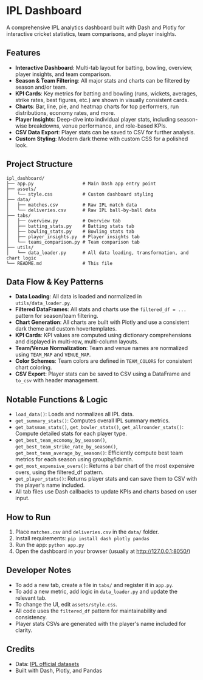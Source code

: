 # IPL Dashboard

A comprehensive IPL analytics dashboard built with Dash and Plotly for interactive cricket statistics, team comparisons, and player insights.

## Features

- **Interactive Dashboard**: Multi-tab layout for batting, bowling, overview, player insights, and team comparison.
- **Season & Team Filtering**: All major stats and charts can be filtered by season and/or team.
- **KPI Cards**: Key metrics for batting and bowling (runs, wickets, averages, strike rates, best figures, etc.) are shown in visually consistent cards.
- **Charts**: Bar, line, pie, and heatmap charts for top performers, run distributions, economy rates, and more.
- **Player Insights**: Deep-dive into individual player stats, including season-wise breakdowns, venue performance, and role-based KPIs.
- **CSV Data Export**: Player stats can be saved to CSV for further analysis.
- **Custom Styling**: Modern dark theme with custom CSS for a polished look.

## Project Structure

```
ipl_dashboard/
├── app.py                  # Main Dash app entry point
├── assets/
│   └── style.css           # Custom dashboard styling
├── data/
│   ├── matches.csv         # Raw IPL match data
│   └── deliveries.csv      # Raw IPL ball-by-ball data
├── tabs/
│   ├── overview.py         # Overview tab
│   ├── batting_stats.py    # Batting stats tab
│   ├── bowling_stats.py    # Bowling stats tab
│   ├── player_insights.py  # Player insights tab
│   └── teams_comparison.py # Team comparison tab
├── utils/
│   └── data_loader.py      # All data loading, transformation, and chart logic
└── README.md               # This file
```

## Data Flow & Key Patterns

- **Data Loading**: All data is loaded and normalized in `utils/data_loader.py`.
- **Filtered DataFrames**: All stats and charts use the `filtered_df = ...` pattern for season/team filtering.
- **Chart Generation**: All charts are built with Plotly and use a consistent dark theme and custom hovertemplates.
- **KPI Cards**: KPI values are computed using dictionary comprehensions and displayed in multi-row, multi-column layouts.
- **Team/Venue Normalization**: Team and venue names are normalized using `TEAM_MAP` and `VENUE_MAP`.
- **Color Schemes**: Team colors are defined in `TEAM_COLORS` for consistent chart coloring.
- **CSV Export**: Player stats can be saved to CSV using a DataFrame and `to_csv` with header management.

## Notable Functions & Logic

- `load_data()`: Loads and normalizes all IPL data.
- `get_summary_stats()`: Computes overall IPL summary metrics.
- `get_batsman_stats()`, `get_bowler_stats()`, `get_allrounder_stats()`: Compute detailed stats for each player type.
- `get_best_team_economy_by_season()`, `get_best_team_strike_rate_by_season()`, `get_best_team_average_by_season()`: Efficiently compute best team metrics for each season using groupby/idxmin.
- `get_most_expensive_overs()`: Returns a bar chart of the most expensive overs, using the filtered_df pattern.
- `get_player_stats()`: Returns player stats and can save them to CSV with the player's name included.
- All tab files use Dash callbacks to update KPIs and charts based on user input.

## How to Run

1. Place `matches.csv` and `deliveries.csv` in the `data/` folder.
2. Install requirements: `pip install dash plotly pandas`
3. Run the app: `python app.py`
4. Open the dashboard in your browser (usually at http://127.0.0.1:8050/)

## Developer Notes

- To add a new tab, create a file in `tabs/` and register it in `app.py`.
- To add a new metric, add logic in `data_loader.py` and update the relevant tab.
- To change the UI, edit `assets/style.css`.
- All code uses the `filtered_df` pattern for maintainability and consistency.
- Player stats CSVs are generated with the player's name included for clarity.

## Credits

- Data: [IPL official datasets](https://www.kaggle.com/datasets/patrickb1912/ipl-complete-dataset-20082020)
- Built with Dash, Plotly, and Pandas
